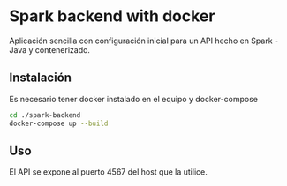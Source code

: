 # Spark backend with docker

Aplicación sencilla con configuración inicial para un API hecho en Spark - Java y contenerizado. 

## Instalación

Es necesario tener docker instalado en el equipo y docker-compose

```bash
cd ./spark-backend
docker-compose up --build
```

## Uso
El API se expone al puerto 4567 del host que la utilice. 

